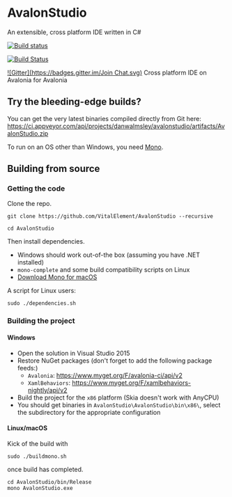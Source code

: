 # AvalonStudio

An extensible, cross platform IDE written in C#

[![Build status](https://ci.appveyor.com/api/projects/status/l2k85kekoby4tb4j?svg=true)](https://ci.appveyor.com/project/danwalmsley/avalonstudio)

[![Build Status](https://travis-ci.org/VitalElement/AvalonStudio.svg?branch=master)](https://travis-ci.org/VitalElement/AvalonStudio)

[![Gitter](https://badges.gitter.im/Join Chat.svg)](https://gitter.im/VitalElement/AvalonStudio?utm_campaign=pr-badge&utm_content=badge&utm_medium=badge&utm_source=badge)
Cross platform IDE on Avalonia for Avalonia

## Try the bleeding-edge builds?
You can get the very latest binaries compiled directly from Git here:
<https://ci.appveyor.com/api/projects/danwalmsley/avalonstudio/artifacts/AvalonStudio.zip>

To run on an OS other than Windows, you need [Mono](http://www.mono-project.com/download/).

## Building from source

### Getting the code

Clone the repo.
```
git clone https://github.com/VitalElement/AvalonStudio --recursive

cd AvalonStudio
```

Then install dependencies.

- Windows should work out-of-the box (assuming you have .NET installed)
- `mono-complete` and some build compatibility scripts on Linux
- [Download Mono for macOS](http://www.mono-project.com/download/#download-mac)


A script for Linux users:
```
sudo ./dependencies.sh
```

### Building the project

#### Windows

- Open the solution in Visual Studio 2015
- Restore NuGet packages (don't forget to add the following package feeds:)
  - `Avalonia`: <https://www.myget.org/F/avalonia-ci/api/v2>
  - `XamlBehaviors`: <https://www.myget.org/F/xamlbehaviors-nightly/api/v2>
- Build the project for the `x86` platform (Skia doesn't work with AnyCPU)
- You should get binaries in `AvalonStudio\AvalonStudio\bin\x86\`, select the subdirectory for the appropriate configuration

#### Linux/macOS

Kick of the build with

```
sudo ./buildmono.sh
```

once build has completed.
```
cd AvalonStudio/bin/Release
mono AvalonStudio.exe
```

